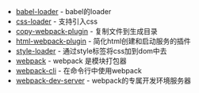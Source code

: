 
- [babel-loader](https://www.npmjs.com/package/babel-loader) - babel的loader
- [css-loader](https://www.npmjs.com/package/css-loader) - 支持引入css
- [copy-webpack-plugin](https://www.npmjs.com/package/copy-webpack-plugin) - 复制文件到生成目录
- [html-webpack-plugin](https://www.npmjs.com/package/html-webpack-plugin) - 简化html创建和启动服务的插件
- [style-loader](https://www.npmjs.com/package/style-loader) - 通过style标签将css加到dom中去
- [webpack](https://www.npmjs.com/package/webpack) - webpack 是模块打包器
- [webpack-cli](https://www.npmjs.com/package/webpack-cli) - 在命令行中使用webpack
- [webpack-dev-server](https://www.npmjs.com/package/webpack-dev-server) - webpack的专属开发环境服务器